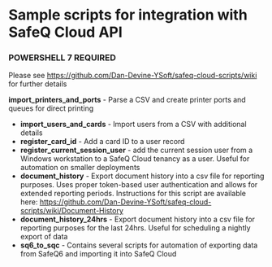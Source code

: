 # Sample scripts for integration with SafeQ Cloud API

### POWERSHELL 7 REQUIRED
Please see https://github.com/Dan-Devine-YSoft/safeq-cloud-scripts/wiki for further details

 **import_printers_and_ports** - Parse a CSV and create printer ports and queues for direct printing
- **import_users_and_cards** - Import users from a CSV with additional details
- **register_card_id** - Add a card ID to a user record
- **register_current_session_user** - add the current session user from a Windows workstation to a SafeQ Cloud tenancy as a user.  Useful for automation on smaller deployments
- **document_history** - Export document history into a csv file for reporting purposes.  Uses proper token-based user authentication and allows for extended reporting periods.  Instructions for this script are available here: https://github.com/Dan-Devine-YSoft/safeq-cloud-scripts/wiki/Document-History
- **document_history_24hrs** - Export document history into a csv file for reporting purposes for the last 24hrs.  Useful for scheduling a nightly export of data
- **sq6_to_sqc** - Contains several scripts for automation of exporting data from SafeQ6 and importing it into SafeQ Cloud

